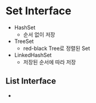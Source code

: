 # Set Interface
- HashSet
	- 순서 없이 저장
- TreeSet
	- red-black Tree로 정렬된 Set
- LinkedHashSet
	- 저장된 순서에 따라 저장
## List Interface
- 